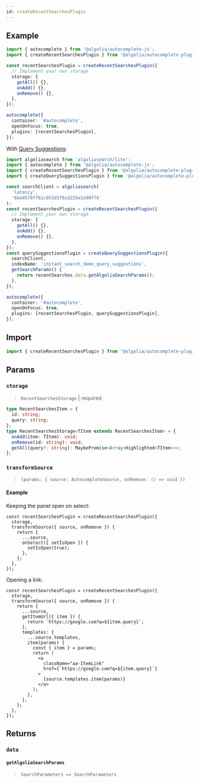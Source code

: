 ```yaml
---
id: createRecentSearchesPlugin
---
```


## Example

```ts
import { autocomplete } from '@algolia/autocomplete-js';
import { createRecentSearchesPlugin } from '@algolia/autocomplete-plugin-recent-searches';

const recentSearchesPlugin = createRecentSearchesPlugin({
  // Implement your own storage
  storage: {
    getAll() {},
    onAdd() {},
    onRemove() {},
  },
});

autocomplete({
  container: '#autocomplete',
  openOnFocus: true,
  plugins: [recentSearchesPlugin],
});
```

With [Query Suggestions](createQuerySuggestionsPlugin):

```ts
import algoliasearch from 'algoliasearch/lite';
import { autocomplete } from '@algolia/autocomplete-js';
import { createRecentSearchesPlugin } from '@algolia/autocomplete-plugin-recent-searches';
import { createQuerySuggestionsPlugin } from '@algolia/autocomplete-plugin-query-suggestions';

const searchClient = algoliasearch(
  'latency',
  '6be0576ff61c053d5f9a3225e2a90f76'
);
const recentSearchesPlugin = createRecentSearchesPlugin({
  // Implement your own storage
  storage: {
    getAll() {},
    onAdd() {},
    onRemove() {},
  },
});
const querySuggestionsPlugin = createQuerySuggestionsPlugin({
  searchClient,
  indexName: 'instant_search_demo_query_suggestions',
  getSearchParams() {
    return recentSearches.data.getAlgoliaSearchParams();
  },
});

autocomplete({
  container: '#autocomplete',
  openOnFocus: true,
  plugins: [recentSearchesPlugin, querySuggestionsPlugin],
});
```

## Import

```ts
import { createRecentSearchesPlugin } from '@algolia/autocomplete-plugin-recent-searches';
```

## Params

### `storage`

> `RecentSearchesStorage` | required

```ts
type RecentSearchesItem = {
  id: string;
  query: string;
};
type RecentSearchesStorage<TItem extends RecentSearchesItem> = {
  onAdd(item: TItem): void;
  onRemove(id: string): void;
  getAll(query?: string): MaybePromise<Array<Highlighted<TItem>>>;
};
```

### `transformSource`

> `(params: { source: AutocompleteSource, onRemove: () => void })`

#### Example

Keeping the panel open on select:

```tsx
const recentSearchesPlugin = createRecentSearchesPlugin({
  storage,
  transformSource({ source, onRemove }) {
    return {
      ...source,
      onSelect({ setIsOpen }) {
        setIsOpen(true);
      },
    };
  },
});
```

Opening a link:

```tsx
const recentSearchesPlugin = createRecentSearchesPlugin({
  storage,
  transformSource({ source, onRemove }) {
    return {
      ...source,
      getItemUrl({ item }) {
        return `https://google.com?q=${item.query}`;
      },
      templates: {
        ...source.templates,
        item(params) {
          const { item } = params;
          return (
            <a
              className="aa-ItemLink"
              href={`https://google.com?q=${item.query}`}
            >
              {source.templates.item(params)}
            </a>
          );
        },
      },
    };
  },
});
```

## Returns

### `data`

#### `getAlgoliaSearchParams`

> `SearchParameters => SearchParameters`
